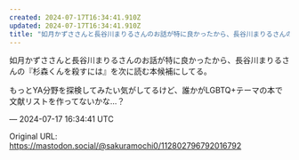 ```yaml
---
created: 2024-07-17T16:34:41.910Z
updated: 2024-07-17T16:34:41.910Z
title: "如月かずささんと長谷川まりるさんのお話が特に良かったから、長谷川まりるさんの『杉[...]"
---
```


<p>如月かずささんと長谷川まりるさんのお話が特に良かったから、長谷川まりるさんの『杉森くんを殺すには』を次に読む本候補にしてる。</p><p>もっとYA分野を探検してみたい気がしてるけど、誰かがLGBTQ+テーマの本で文献リストを作ってないかな…？</p>

&mdash; 2024-07-17 16:34:41 UTC

Original URL: https://mastodon.social/@sakuramochi0/112802796792016792
